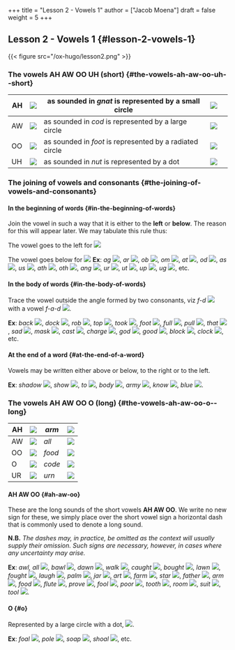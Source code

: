 +++
title = "Lesson 2 - Vowels 1"
author = ["Jacob Moena"]
draft = false
weight = 5
+++

## Lesson 2 - Vowels 1 {#lesson-2-vowels-1}

{{< figure src="/ox-hugo/lesson2.png" >}}


### The vowels AH AW OO UH (short) {#the-vowels-ah-aw-oo-uh--short}

| AH | ![](/ox-hugo/ah-short-ipa.png) | as sounded in _gnat_ is represented by a small circle    | ![](/ox-hugo/fig2-1.png) |   |
|----|--------------------------------|----------------------------------------------------------|--------------------------|---|
| AW | ![](/ox-hugo/aw-short-ipa.png) | as sounded in _cod_ is represented by a large circle     | ![](/ox-hugo/fig2-2.png) |   |
| OO | ![](/ox-hugo/oo-short-ipa.png) | as sounded in _foot_ is represented by a radiated circle | ![](/ox-hugo/fig2-3.png) |   |
| UH | ![](/ox-hugo/uh-ipa.png)       | as sounded in _nut_ is represented by a dot              | ![](/ox-hugo/fig2-4.png) |   |


### The joining of vowels and consonants {#the-joining-of-vowels-and-consonants}


#### In the beginning of words {#in-the-beginning-of-words}

Join the vowel in such a way that it is either to the **left** or **below**. The reason for this will appear later. We may tabulate this rule thus:

The vowel goes to the left for ![](/ox-hugo/fig2-5.png)

The vowel goes below for ![](/ox-hugo/fig2-6.png)
**Ex**: _ag_ ![](/ox-hugo/fig2-7.png), _ar_ ![](/ox-hugo/fig2-8.png), _ob_ ![](/ox-hugo/fig2-9.png), _om_ ![](/ox-hugo/fig2-10.png), _at_ ![](/ox-hugo/fig2-11.png), _od_ ![](/ox-hugo/fig2-12.png), _as_ ![](/ox-hugo/fig2-13.png), _us_ ![](/ox-hugo/fig2-14.png), _ath_ ![](/ox-hugo/fig2-15.png), _oth_ ![](/ox-hugo/fig2-16.png), _ang_ ![](/ox-hugo/fig2-17.png), _ur_ ![](/ox-hugo/fig2-18.png), _ut_ ![](/ox-hugo/fig2-19.png), _up_ ![](/ox-hugo/fig2-20.png), _ug_ ![](/ox-hugo/fig2-21.png), etc.


#### In the body of words {#in-the-body-of-words}

Trace the vowel <span class="underline">outside the angle</span> formed by two consonants, viz _f-d_ ![](/ox-hugo/fig2-22.png) with a vowel _f-a-d_ ![](/ox-hugo/fig2-23.png).

**Ex**: _back_ ![](/ox-hugo/fig2-24.png), _dock_ ![](/ox-hugo/fig2-25.png), _rob_ ![](/ox-hugo/fig2-26.png), _top_ ![](/ox-hugo/fig2-27.png), _took_ ![](/ox-hugo/fig2-28.png), _foot_ ![](/ox-hugo/fig2-29.png), _full_ ![](/ox-hugo/fig2-30.png), _pull_ ![](/ox-hugo/fig2-31.png), _that_ ![](/ox-hugo/fig2-32.png), _sad_ ![](/ox-hugo/fig2-33.png), _mask_ ![](/ox-hugo/fig2-34.png), _cast_ ![](/ox-hugo/fig2-35.png), _charge_ ![](/ox-hugo/fig2-36.png), _god_ ![](/ox-hugo/fig2-37.png), _good_ ![](/ox-hugo/fig2-38.png), _block_ ![](/ox-hugo/fig2-39.png), _clock_ ![](/ox-hugo/fig2-40.png), etc.


#### At the end of a word {#at-the-end-of-a-word}

Vowels may be written either above or below, to the right or to the left.

**Ex**: _shadow_ ![](/ox-hugo/fig2-41.png), _show_ ![](/ox-hugo/fig2-42.png), _to_ ![](/ox-hugo/fig2-43.png), _body_ ![](/ox-hugo/fig2-44.png), _army_ ![](/ox-hugo/fig2-45.png), _know_ ![](/ox-hugo/fig2-46.png), _blue_ ![](/ox-hugo/fig2-47.png).


### The vowels AH AW OO O (long) {#the-vowels-ah-aw-oo-o--long}

| AH | ![](/ox-hugo/ah-long-ipa.png) | _arm_  | ![](/ox-hugo/fig2-53.png) |
|----|-------------------------------|--------|---------------------------|
| AW | ![](/ox-hugo/aw-long-ipa.png) | _all_  | ![](/ox-hugo/fig2-54.png) |
| OO | ![](/ox-hugo/oo-long-ipa.png) | _food_ | ![](/ox-hugo/fig2-55.png) |
| O  | ![](/ox-hugo/o-ipa.png)       | _code_ | ![](/ox-hugo/fig2-48.png) |
| UR | ![](/ox-hugo/ur-ipa.png)      | _urn_  | ![](/ox-hugo/fig2-4.png)  |


#### AH AW OO {#ah-aw-oo}

These are the long sounds of the short vowels **AH AW OO**. We write no new sign for these, we simply place over the short vowel sign a horizontal dash that is commonly used to denote a long sound.

**N.B.** _The dashes may, in practice, be omitted as the context will usually supply their omission. Such signs are necessary, however, in cases where any uncertainty may arise._

**Ex**: _awl, all_ ![](/ox-hugo/fig2-56.png), _bawl_ ![](/ox-hugo/fig2-57.png), _dawn_ ![](/ox-hugo/fig2-58.png), _walk_ ![](/ox-hugo/fig2-59.png), _caught_ ![](/ox-hugo/fig2-60.png), _bought_ ![](/ox-hugo/fig2-61.png), _lawn_ ![](/ox-hugo/fig2-62.png), _fought_ ![](/ox-hugo/fig2-63.png), _laugh_ ![](/ox-hugo/fig2-64.png), _palm_ ![](/ox-hugo/fig2-65.png), _jar_ ![](/ox-hugo/fig2-66.png), _art_ ![](/ox-hugo/fig2-67.png), _farm_ ![](/ox-hugo/fig2-68.png), _star_ ![](/ox-hugo/fig2-69.png), _father_ ![](/ox-hugo/fig2-70.png), _arm_ ![](/ox-hugo/fig2-71.png), _food_ ![](/ox-hugo/fig2-72.png), _flute_ ![](/ox-hugo/fig2-73.png), _prove_ ![](/ox-hugo/fig2-74.png), _fool_ ![](/ox-hugo/fig2-75.png), _poor_ ![](/ox-hugo/fig2-76.png), _tooth_ ![](/ox-hugo/fig2-77.png), _room_ ![](/ox-hugo/fig2-78.png), _suit_ ![](/ox-hugo/fig2-79.png), _tool_ ![](/ox-hugo/fig2-80.png).


#### O {#o}

Represented by a large circle with a dot, ![](/ox-hugo/fig2-48.png).

**Ex**: _foal_ ![](/ox-hugo/fig2-49.png), _pole_ ![](/ox-hugo/fig2-50.png), _soap_ ![](/ox-hugo/fig2-51.png), _shoal_ ![](/ox-hugo/fig2-52.png), etc.
